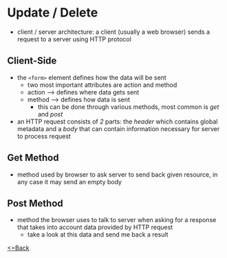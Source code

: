 # Update / Delete
- client / server architecture: a client (usually a web browser) sends a request to a server using HTTP protocol

## Client-Side
- the `<form>` element defines how the data will be sent
    - two most important attributes are action and method
    - action --> defines where data gets sent
    - method --> defines how data is sent
        - this can be done through various methods, most common is *get* and *post*
- an HTTP request consists of *2* parts: the *header* which contains global metadata and a *body* that can contain information necessary for server to process request

## Get Method
- method used by browser to ask server to send back given resource, in any case it may send an empty body

## Post Method
- method the browser uses to talk to server when asking for a response that takes into account data provided by HTTP request
    - take a look at this data and send me back a result


[<=Back](README.md)